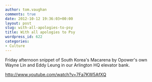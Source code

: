 ```yaml
---
author: tom.vaughan
comments: true
date: 2012-10-12 19:36:03+00:00
layout: post
slug: with-all-apologies-to-psy
title: With all apologies to Psy
wordpress_id: 622
categories:
- Culture
---
```


Friday afternoon snippet of South Korea's Macarena by Opower's own Wayne Lin and Eddy Leung in our Arlington HQ elevator bank.

http://www.youtube.com/watch?v=7Fa7KW5AfXQ
